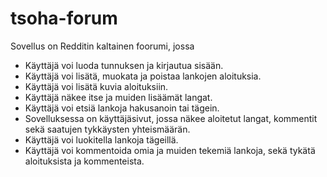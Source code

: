 # tsoha-forum
Sovellus on Redditin kaltainen foorumi, jossa
- Käyttäjä voi luoda tunnuksen ja kirjautua sisään.
- Käyttäjä voi lisätä, muokata ja poistaa lankojen aloituksia.
- Käyttäjä voi lisätä kuvia aloituksiin.
- Käyttäjä näkee itse ja muiden lisäämät langat.
- Käyttäjä voi etsiä lankoja hakusanoin tai tägein.
- Sovelluksessa on käyttäjäsivut, jossa näkee aloitetut langat, kommentit sekä saatujen tykkäysten yhteismäärän.
- Käyttäjä voi luokitella lankoja tägeillä.
- Käyttäjä voi kommentoida omia ja muiden tekemiä lankoja, sekä tykätä aloituksista ja kommenteista.
